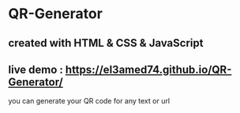 # QR-Generator
## created with HTML & CSS & JavaScript
## live demo : https://el3amed74.github.io/QR-Generator/
you can generate your QR code for  any text or url
